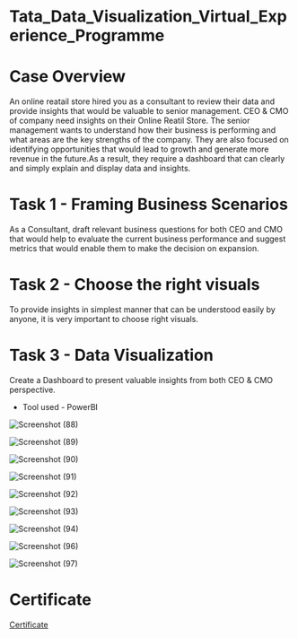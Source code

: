 # Tata_Data_Visualization_Virtual_Experience_Programme

# Case Overview
An online reatail store hired you as a consultant to review their data and provide insights that would be valuable to senior management. CEO & CMO of company need insights on their Online Reatil Store. The senior management wants to understand how their business is performing and what areas are the key strengths of the company. They are also focused on identifying opportunities that would lead to growth and generate more revenue in the future.As a result, they require a dashboard that can clearly and simply explain and display data and insights.

# Task 1 - Framing Business Scenarios 
As a Consultant,  draft relevant business questions for both CEO and CMO that would help to evaluate the current business performance and suggest metrics that would enable them to make the decision on expansion.

# Task 2 - Choose the right visuals
To provide insights in simplest manner that can be understood easily by anyone, it is very important to choose right visuals. 

# Task 3 - Data Visualization
Create a Dashboard to present valuable insights from both CEO & CMO perspective.
* Tool used - PowerBI

![Screenshot (88)](https://github.com/KAMNA11/Tata_Data_Visualization_Virtual_Experience_Programme/assets/136696822/1e83edd1-3430-4b10-8fbe-e4939b3718a9)

![Screenshot (89)](https://github.com/KAMNA11/Tata_Data_Visualization_Virtual_Experience_Programme/assets/136696822/264f2bae-48ef-41ab-a883-2a38c4c79207)

![Screenshot (90)](https://github.com/KAMNA11/Tata_Data_Visualization_Virtual_Experience_Programme/assets/136696822/2936d0c8-9fe2-4ef0-b302-23fcffde402b)

![Screenshot (91)](https://github.com/KAMNA11/Tata_Data_Visualization_Virtual_Experience_Programme/assets/136696822/ef4c61b5-6e4b-4bc7-b041-8bc4770b9a59)

![Screenshot (92)](https://github.com/KAMNA11/Tata_Data_Visualization_Virtual_Experience_Programme/assets/136696822/d7f50866-482c-4f5c-b40c-6b33bbdb7361)

![Screenshot (93)](https://github.com/KAMNA11/Tata_Data_Visualization_Virtual_Experience_Programme/assets/136696822/d7ff1ec5-7948-4887-bfa9-24c3ccfcd54c)

![Screenshot (94)](https://github.com/KAMNA11/Tata_Data_Visualization_Virtual_Experience_Programme/assets/136696822/bfabdbd6-9d94-4183-a17c-9248f50767fc)

![Screenshot (96)](https://github.com/KAMNA11/Tata_Data_Visualization_Virtual_Experience_Programme/assets/136696822/94ed69c3-aba6-4675-b681-72193a697dd0)

![Screenshot (97)](https://github.com/KAMNA11/Tata_Data_Visualization_Virtual_Experience_Programme/assets/136696822/1790e22e-dbb5-469e-b635-2905afb7cacb)

# Certificate

[Certificate](https://github.com/KAMNA11/Tata_Data_Visualization_Virtual_Experience_Programme/blob/main/Certificate.pdf)
